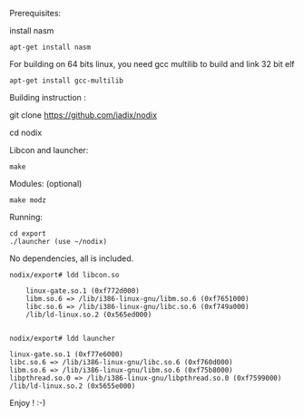 Prerequisites:

install nasm

	apt-get install nasm

For building on 64 bits linux, you need gcc multilib to build and link 32 bit elf

	apt-get install gcc-multilib


Building instruction :


git clone https://github.com/iadix/nodix


cd nodix


Libcon and launcher:

	make 


Modules: (optional)

	make modz

Running:

	cd export
	./launcher (use ~/nodix)


No dependencies, all is included.

	nodix/export# ldd libcon.so 

        linux-gate.so.1 (0xf772d000)
        libm.so.6 => /lib/i386-linux-gnu/libm.so.6 (0xf7651000)
        libc.so.6 => /lib/i386-linux-gnu/libc.so.6 (0xf749a000)
        /lib/ld-linux.so.2 (0x565ed000)


	nodix/export# ldd launcher

	linux-gate.so.1 (0xf77e6000)
	libc.so.6 => /lib/i386-linux-gnu/libc.so.6 (0xf760d000)
	libm.so.6 => /lib/i386-linux-gnu/libm.so.6 (0xf75b8000)
	libpthread.so.0 => /lib/i386-linux-gnu/libpthread.so.0 (0xf7599000)
	/lib/ld-linux.so.2 (0x5655e000)

Enjoy ! :-)
